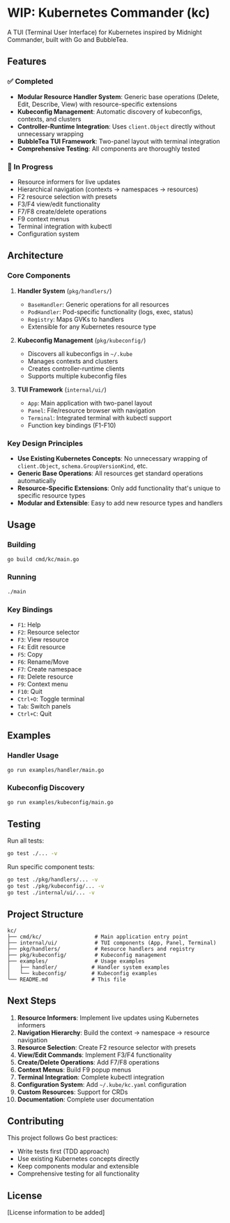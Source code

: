 # WIP: Kubernetes Commander (kc)

A TUI (Terminal User Interface) for Kubernetes inspired by Midnight Commander, built with Go and BubbleTea.

## Features

### ✅ Completed
- **Modular Resource Handler System**: Generic base operations (Delete, Edit, Describe, View) with resource-specific extensions
- **Kubeconfig Management**: Automatic discovery of kubeconfigs, contexts, and clusters
- **Controller-Runtime Integration**: Uses `client.Object` directly without unnecessary wrapping
- **BubbleTea TUI Framework**: Two-panel layout with terminal integration
- **Comprehensive Testing**: All components are thoroughly tested

### 🚧 In Progress
- Resource informers for live updates
- Hierarchical navigation (contexts → namespaces → resources)
- F2 resource selection with presets
- F3/F4 view/edit functionality
- F7/F8 create/delete operations
- F9 context menus
- Terminal integration with kubectl
- Configuration system

## Architecture

### Core Components

1. **Handler System** (`pkg/handlers/`)
   - `BaseHandler`: Generic operations for all resources
   - `PodHandler`: Pod-specific functionality (logs, exec, status)
   - `Registry`: Maps GVKs to handlers
   - Extensible for any Kubernetes resource type

2. **Kubeconfig Management** (`pkg/kubeconfig/`)
   - Discovers all kubeconfigs in `~/.kube`
   - Manages contexts and clusters
   - Creates controller-runtime clients
   - Supports multiple kubeconfig files

3. **TUI Framework** (`internal/ui/`)
   - `App`: Main application with two-panel layout
   - `Panel`: File/resource browser with navigation
   - `Terminal`: Integrated terminal with kubectl support
   - Function key bindings (F1-F10)

### Key Design Principles

- **Use Existing Kubernetes Concepts**: No unnecessary wrapping of `client.Object`, `schema.GroupVersionKind`, etc.
- **Generic Base Operations**: All resources get standard operations automatically
- **Resource-Specific Extensions**: Only add functionality that's unique to specific resource types
- **Modular and Extensible**: Easy to add new resource types and handlers

## Usage

### Building
```bash
go build cmd/kc/main.go
```

### Running
```bash
./main
```

### Key Bindings
- `F1`: Help
- `F2`: Resource selector
- `F3`: View resource
- `F4`: Edit resource
- `F5`: Copy
- `F6`: Rename/Move
- `F7`: Create namespace
- `F8`: Delete resource
- `F9`: Context menu
- `F10`: Quit
- `Ctrl+O`: Toggle terminal
- `Tab`: Switch panels
- `Ctrl+C`: Quit

## Examples

### Handler Usage
```bash
go run examples/handler/main.go
```

### Kubeconfig Discovery
```bash
go run examples/kubeconfig/main.go
```

## Testing

Run all tests:
```bash
go test ./... -v
```

Run specific component tests:
```bash
go test ./pkg/handlers/... -v
go test ./pkg/kubeconfig/... -v
go test ./internal/ui/... -v
```

## Project Structure

```
kc/
├── cmd/kc/                 # Main application entry point
├── internal/ui/            # TUI components (App, Panel, Terminal)
├── pkg/handlers/           # Resource handlers and registry
├── pkg/kubeconfig/         # Kubeconfig management
├── examples/               # Usage examples
│   ├── handler/           # Handler system examples
│   └── kubeconfig/        # Kubeconfig examples
└── README.md              # This file
```

## Next Steps

1. **Resource Informers**: Implement live updates using Kubernetes informers
2. **Navigation Hierarchy**: Build the context → namespace → resource navigation
3. **Resource Selection**: Create F2 resource selector with presets
4. **View/Edit Commands**: Implement F3/F4 functionality
5. **Create/Delete Operations**: Add F7/F8 operations
6. **Context Menus**: Build F9 popup menus
7. **Terminal Integration**: Complete kubectl integration
8. **Configuration System**: Add `~/.kube/kc.yaml` configuration
9. **Custom Resources**: Support for CRDs
10. **Documentation**: Complete user documentation

## Contributing

This project follows Go best practices:
- Write tests first (TDD approach)
- Use existing Kubernetes concepts directly
- Keep components modular and extensible
- Comprehensive testing for all functionality

## License

[License information to be added]
